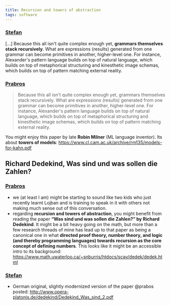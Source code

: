 ```yaml
---
title: Recursion and towers of abstraction
tags: software
---
```


### [Stefan](https://t.me/nature_of_order_chat/471)
[…] Because this all isn't quite complex enough yet, **grammars themselves stack recursively**. What are expressions (results) generated from one grammar can become primitives in another, higher-level one. For instance, Alexander's pattern language builds on top of natural language, which builds on top of metaphorical structuring and kinesthetic image schemas, which builds on top of pattern matching external reality.

### [Prabros](https://t.me/nature_of_order_chat/485)
> Because this all isn't quite complex enough yet, grammars themselves stack recursively. What are expressions (results) generated from one grammar can become primitives in another, higher-level one. For instance, Alexander's pattern language builds on top of natural language, which builds on top of metaphorical structuring and kinesthetic image schemas, which builds on top of pattern matching external reality.

You might enjoy this paper by late **Robin Milner** (ML language inventor). Its about **towers of models**: https://www.cl.cam.ac.uk/archive/rm135/models-for-kahn.pdf

## Richard Dedekind, Was sind und was sollen die Zahlen?

### [Prabros](https://t.me/nature_of_order_chat/491)
* we (at least I am) might be starting to sound like two kids who just recently learnt Lojban and is training to speak in it with others not making much sense out of this conversation. 
* regarding **recursion and towers of abstraction**, you might benefit from reading the paper **“Was sind und was sollen die Zahlen?” by Richard Dedekind**. It might be a bit heavy going on the math, but more than a few research threads of mine has lead up to that paper as being a canonical one in what **directed proof theory, number theory, and logic (and thereby programming languages) towards recursion as the core concept of defining numbers**. This looks like it might be an accessible intro to its background: <https://www.math.uwaterloo.ca/~snburris/htdocs/scav/dedek/dedek.html>

### [Stefan](https://t.me/nature_of_order_chat/493)
* German original, slightly modernized version of the paper @prabos posted: <http://www.opera-platonis.de/dedekind/Dedekind_Was_sind_2.pdf>